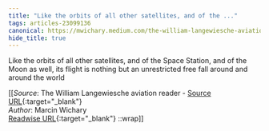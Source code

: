 ```yaml
---
title: "Like the orbits of all other satellites, and of the ..."
tags: articles-23099136
canonical: https://mwichary.medium.com/the-william-langewiesche-aviation-reader-2bd5d06d0e04
hide_title: true
---
```


Like the orbits of all other satellites, and of the Space Station, and of the Moon as well, its flight is nothing but an unrestricted free fall around and around the world


[[_Source_: The William Langewiesche aviation reader - [Source URL](https://mwichary.medium.com/the-william-langewiesche-aviation-reader-2bd5d06d0e04){:target="_blank"}<br>
_Author_: Marcin Wichary<br>
[Readwise URL](https://readwise.io/open/453223017){:target="_blank"}
::wrap]]